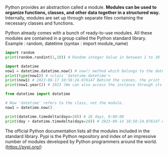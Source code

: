 Python provides an abstraction called a module. 
**Modules can be used to organize functions, classes, and other data together in a structured way.**
Internally, modules are set up through separate files containing the necessary classes and functions. 

Python already comes with a bunch of ready-to-use modules. 
All these modules are contained in a group called the Python standard library.
Example : random, datetime (syntax : import module_name)

```Python
import random
print(random.randint(1,10)) # Random integer Value in between 1 to 10

import datetime
now1 = datetime.datetime.now() # now() method which belongs to the datetime class contained within the datetime module
print(type(now1)) # <class 'datetime.datetime'> 
print(now1) # 2023-08-17 10:58:24.076147 Behind the scenes, the print function is calling the __str__ method of the datetime class
print(now1.year()) # 2023 (We can also access the instance through its attributes and methods)
```

```Python
from datetime import datetime

# Now 'datetime' refers to the class, not the module.
now1 = datetime.now()

print(datetime.timedelta(days=28)) # 28 days, 0:00:00
print(day + datetime.timedelta(days=28)) # 2023-09-14 10:58:24.076147 we added 28 days with current date and result came as 14th September
```
The official Python documentation lists all the modules included in the standard library.
Pypi is the Python repository and index of an impressive number of modules developed by Python programmers around the world. 
(https://pypi.org/)
